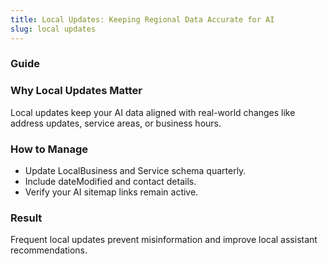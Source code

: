 ```yaml
---
title: Local Updates: Keeping Regional Data Accurate for AI
slug: local updates
---
```


### Guide
### Why Local Updates Matter
Local updates keep your AI data aligned with real-world changes like address updates, service areas, or business hours.

### How to Manage
- Update LocalBusiness and Service schema quarterly.
- Include dateModified and contact details.
- Verify your AI sitemap links remain active.

### Result
Frequent local updates prevent misinformation and improve local assistant recommendations.